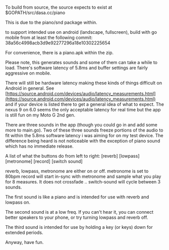 To build from source, the source expects to exist at $GOPATH/src/dasa.cc/piano

This is due to the piano/snd package within.

to support intended use on android (landscape, fullscreen), build with go mobile from at least the following commit: 38a56c4998acb3d9e92277296a18e10302225654

For convenience, there is a piano.apk within the zip.

Please note, this generates sounds and some of them can take a while to load. There's software latency of 5.8ms and buffer settings are fairly aggressive on mobile.

There will still be hardware latency making these kinds of things difficult on Android in general. See [https://source.android.com/devices/audio/latency_measurements.html](https://source.android.com/devices/audio/latency_measurements.html) and if your device is listed there to get a general idea of what to expect. The nexus 9 on 6.0 seems the only acceptable latency for real time but the app is still fun on my Moto G 2nd gen.

There are three sounds in the app (though you could go in and add some more to main.go). Two of these three sounds freeze portions of the audio to fit within the 5.8ms software latency i was aiming for on my test device. The difference being heard is not noticeable with the exception of piano sound which has no immediate release.

A list of what the buttons do from left to right:
[reverb] [lowpass] [metronome] [record]    [switch sound]

reverb, lowpass, metronome are either on or off.
metronome is set to 80bpm
record will start in-sync with metronome and sample what you play for 8 measures. It does not crossfade ..
switch-sound will cycle between 3 sounds.

The first sound is like a piano and is intended for use with reverb and lowpass on.

The second sound is at a low freq. If you can't hear it, you can connect better speakers to your phone, or try turning lowpass and reverb off.

The third sound is intended for use by holding a key (or keys) down for extended periods.

Anyway, have fun.